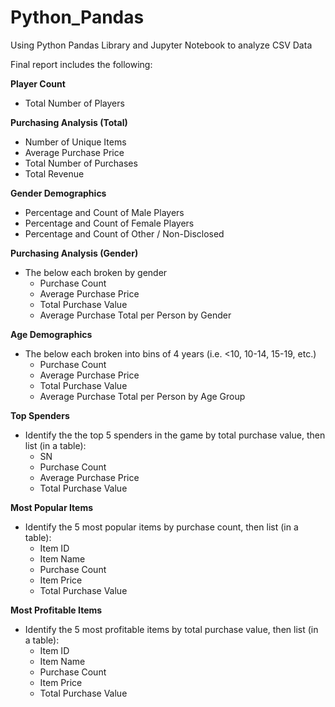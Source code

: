 # Python_Pandas

Using Python Pandas Library  and Jupyter Notebook to analyze CSV Data

Final report includes the following:

__Player Count__
 * Total Number of Players

__Purchasing Analysis (Total)__
 * Number of Unique Items
 * Average Purchase Price
 * Total Number of Purchases
 * Total Revenue

__Gender Demographics__
 * Percentage and Count of Male Players
 * Percentage and Count of Female Players
 * Percentage and Count of Other / Non-Disclosed

__Purchasing Analysis (Gender)__
* The below each broken by gender
  * Purchase Count
  * Average Purchase Price
  * Total Purchase Value
  * Average Purchase Total per Person by Gender
  
__Age Demographics__
* The below each broken into bins of 4 years (i.e. <10, 10-14, 15-19, etc.)
  * Purchase Count
  * Average Purchase Price
  * Total Purchase Value
  * Average Purchase Total per Person by Age Group

__Top Spenders__
* Identify the the top 5 spenders in the game by total purchase value, then list (in a table):
  * SN
  * Purchase Count
  * Average Purchase Price
  * Total Purchase Value

__Most Popular Items__
* Identify the 5 most popular items by purchase count, then list (in a table):
  * Item ID
  * Item Name
  * Purchase Count
  * Item Price
  * Total Purchase Value

__Most Profitable Items__
* Identify the 5 most profitable items by total purchase value, then list (in a table):
  * Item ID
  * Item Name
  * Purchase Count
  * Item Price
  * Total Purchase Value
